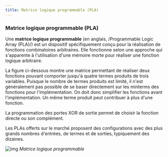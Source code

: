```yaml
---
title: Matrice logique programmable (PLA)
---
```


### Matrice logique programmable (PLA)


Une **matrice logique programmable** (en
anglais, /Programmable Logic Array (PLA)/) est un dispositif
spécifiquement conçu pour la réalisation de fonctions combinatoires
arbitraires. Elle fonctionne selon une approche qui
s'apparente à l'utilisation d'une mémoire morte pour réaliser une
fonction logique arbitraire.

La figure ci-dessous montre une matrice permettant de réaliser
deux fonctions pouvant comporter jusqu'à quatre termes produits de
trois variables. Puisque le nombre de termes produits est limité, il
n'est généralement pas possible de se baser directement sur les
minterms des fonctions pour l'implémentation. On doit donc simplifier
les fonctions avant l'implémentation. Un même terme produit peut
contribuer à plus d'une fonction.

La programmation des portes XOR de sortie permet de choisir
la fonction directe ou son complément. 

Les PLAs offerts sur le marché proposent des configurations avec des
plus grands nombres d'entrées, de termes et de sorties, typiquement
des dizaines.

![img]({{site.baseurl}}/img/pla.svg "Matrice logique programmable")
*Matrice logique programmable*
